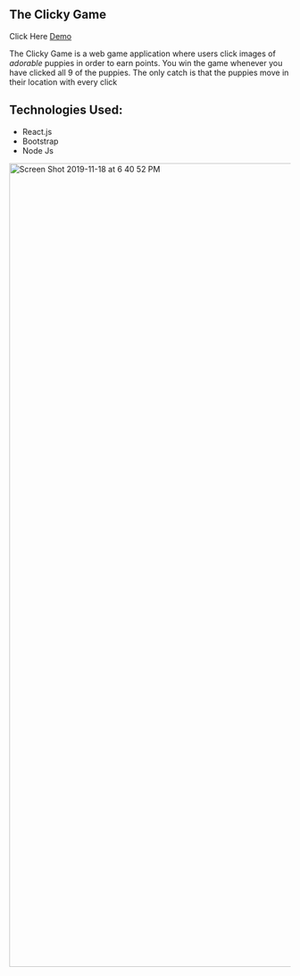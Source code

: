 ## The Clicky Game

Click Here [Demo](https://zaidfadel89.github.io/ClickyGame_build_with_ReactJS/)

The Clicky Game is a web game application where users click images of <em>adorable</em> puppies in order to earn points. You win the game whenever you have clicked all 9 of the puppies. The only catch is that the puppies move in their location with every click

<h2>Technologies Used:</h2>
<ul>
  <li>React.js</li>
  <li>Bootstrap</li>
   <li>Node Js</li>
</ul>

<img width="1440" alt="Screen Shot 2019-11-18 at 6 40 52 PM" src="https://user-images.githubusercontent.com/25970156/69106187-31014c80-0a33-11ea-9de0-429ad4f6203e.png">
